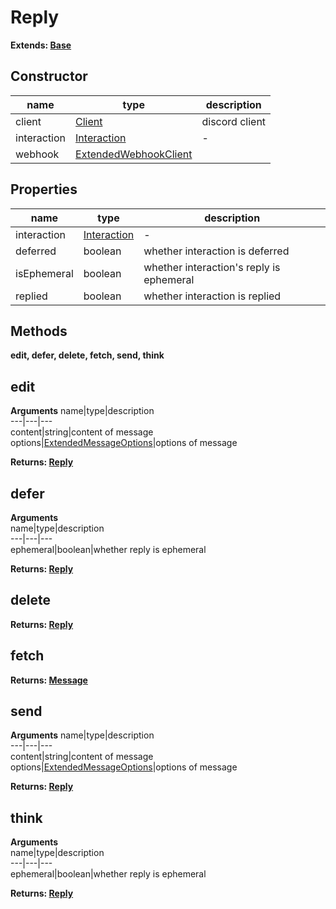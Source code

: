 # Reply  
  
**Extends: [Base](https://github.com/Mametaro-discord/discord-slash-commands-v12/blob/master/docs/classes/Base.md)**  
  
## Constructor  
name|type|description  
---|---|---  
client|[Client](https://discord.js.org/#/docs/main/v12/classes/Client)|discord client  
interaction|[Interaction](https://github.com/Mametaro-discord/discord-slash-commands-v12/blob/master/docs/classes/Interaction.md)|-  
webhook|[ExtendedWebhookClient](https://github.com/Mametaro-discord/discord-slash-commands-v12/blob/master/docs/classes/ExtendedWebhookClient.md)

## Properties  
name|type|description  
---|---|---  
interaction|[Interaction](https://github.com/Mametaro-discord/discord-slash-commands-v12/blob/master/docs/classes/Interaction.md)|-  
deferred|boolean|whether interaction is deferred  
isEphemeral|boolean|whether interaction's reply is ephemeral  
replied|boolean|whether interaction is replied  

## Methods  
**edit, defer, delete, fetch, send, think**  

## edit  
**Arguments**
name|type|description  
---|---|---  
content|string|content of message  
options|[ExtendedMessageOptions](https://github.com/Mametaro-discord/discord-slash-commands-v12/blob/master/docs/types/ExtendedMessageOptions.md)|options of message  
  
**Returns: [Reply](https://github.com/Mametaro-discord/discord-slash-commands-v12/blob/master/docs/classes/Reply.md)**  

## defer
**Arguments**  
name|type|description  
---|---|---  
ephemeral|boolean|whether reply is ephemeral  
  
**Returns: [Reply](https://github.com/Mametaro-discord/discord-slash-commands-v12/blob/master/docs/classes/Reply.md)**  

## delete  
**Returns: [Reply](https://github.com/Mametaro-discord/discord-slash-commands-v12/blob/master/docs/classes/Reply.md)**  

## fetch  
**Returns: [Message](https://discord.js.org/#/docs/main/v12/classes/Message)**  

## send  
**Arguments**
name|type|description  
---|---|---  
content|string|content of message  
options|[ExtendedMessageOptions](https://github.com/Mametaro-discord/discord-slash-commands-v12/blob/master/docs/types/ExtendedMessageOptions.md)|options of message  
  
**Returns: [Reply](https://github.com/Mametaro-discord/discord-slash-commands-v12/blob/master/docs/classes/Reply.md)**  

## think  
**Arguments**  
name|type|description  
---|---|---  
ephemeral|boolean|whether reply is ephemeral  
  
**Returns: [Reply](https://github.com/Mametaro-discord/discord-slash-commands-v12/blob/master/docs/classes/Reply.md)**  